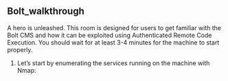 
   ## Bolt_walkthrough

A hero is unleashed.
This room is designed for users to get familiar with the Bolt CMS and how it can be exploited using Authenticated Remote Code Execution. You should wait for at least 3-4 minutes for the machine to start properly.
1. Let’s start by enumerating the services running on the machine with Nmap:







